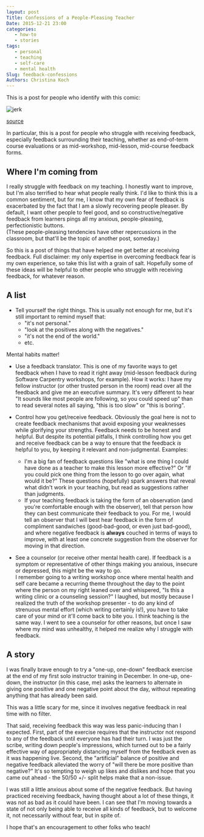 ```yaml
---
layout: post
Title: Confessions of a People-Pleasing Teacher
Date: 2015-12-21 23:00
categories: 
   - how-to
   - stories
tags: 
   - personal
   - teaching
   - self-care
   - mental health
Slug: feedback-confessions
Authors: Christina Koch
---
```


This is a post for people who identify with this comic: 

![jerk](http://www.deathbulge.com/images/comics/155.jpg)

[source](http://www.deathbulge.com/comics/155)

In particular, this is a post for people who struggle with receiving feedback, 
especially feedback surrounding their teaching, whether as end-of-term course 
evaluations or as mid-workshop, mid-lesson, mid-course feedback forms.  

## Where I'm coming from

I really struggle with feedback on my teaching.  I honestly want to improve, 
but I'm also terrified to hear what people really think.  I'd like to think
this is a common sentiment, but for me, I know that my own fear 
of feedback is exacerbated
by the fact that I am a slowly recovering people pleaser.  By default, I want 
other people to feel good, and so constructive/negative 
feedback from learners pings all my anxious, people-pleasing, perfectionistic buttons.  
(These people-pleasing tendencies have other repercussions in the classroom, but 
that'll be the topic of another post, someday.)  

So this is a post of things that have helped me get better at receiving feedback.  Full
disclaimer: my only expertise in overcoming feedback fear is my own experience, 
so take this list with a grain of salt.  Hopefully some of these ideas will be 
helpful to other people who struggle with receiving feedback, for whatever reason.  

## A list

* Tell yourself the right things.  This is usually not enough for me, but 
it's still important to remind myself that: 
    * "it's not personal."
    * "look at the positives along with the negatives."
    * "it's not the end of the world."  
	* etc.

Mental habits matter!  

* Use a feedback translator.  This is one of my favorite ways to get feedback when 
I have to read it right away (mid-lesson feedback during Software 
Carpentry workshops, for example). How it works: I have my fellow 
instructor (or other trusted person in the room) read over all the feedback and give me 
an executive summary.  It's very different to hear "It sounds like most people 
are following, so you could speed up" than to read several notes all saying, "this is 
too slow" or "this is boring".  

* Control how you get/receive feedback.  Obviously the goal here is not to 
create feedback mechanisms that avoid exposing your weaknesses while glorifying 
your strengths.  Feedback needs to be honest and helpful.  But despite its 
potential pitfalls, I think controlling how you get and receive feedback can be a way to 
ensure that the feedback *is* helpful to you, by keeping it relevant and 
non-judgmental.  Examples: 
    * I'm a big fan of feedback questions like "what is 
	one thing I could have done as a teacher to make this lesson more 
	effective?"  Or "If you could pick one thing from the lesson to go over 
	again, what would it be?"  These questions (hopefully) spark answers that 
	reveal what didn't work in your teaching, but read as suggestions 
	rather than judgments.  
	* If your teaching feedback is taking the form of an 
	observation (and you're comfortable enough with the observer), tell 
	that person how they can best communicate their feedback to you.  For me, 
	I would tell an observer that I will best hear feedback in the form of 
	compliment sandwiches (good-bad-good, or even just bad-good), and 
	where negative feedback is **always** couched in terms of ways to improve, 
	with at least one concrete suggestion from the observer 
	for moving in that direction.  

* See a counselor (or receive other mental health care).  If 
feedback is a symptom or representative of other 
things making you anxious, insecure 
or depressed, this might be the way to go.  
I remember going to a writing workshop 
once where mental health and self care became a recurring theme throughout the day 
to the 
point where the person on my right leaned over and whispered, "Is this a writing 
clinic or a counseling session?"  I laughed, but mostly because I realized the truth 
of the workshop presenter - to do any 
kind of strenuous mental effort (which writing certainly 
is!), you have to take care of your mind or it'll come back to bite you.  I think 
teaching is the same way.  I went to see a counselor for other reasons, but once 
I saw where my mind was unhealthy, it helped me realize why I struggle with feedback.  

## A story

I was finally brave enough to try a "one-up, one-down" feedback 
exercise at the end of my first solo instructor training in December.  In 
one-up, one-down, 
the instructor (in this case, me) asks the learners to alternate in giving 
one positive and one negative point about the day, without repeating anything 
that has already been said. 

This was a little scary for me, since it involves negative feedback in real time 
with no filter.  

That said, receiving feedback this way was less panic-inducing 
than I expected.  First, part of the exercise requires that the instructor not 
respond to any of the feedback until everyone has had their turn.  I 
was just the scribe, writing down people's impressions, which turned out 
to be a fairly effective way of appropriately distancing myself from the feedback 
even as it was happening live.  Second, the "artificial" balance of positive 
and negative feedback alleviated the worry of "will there be more positive than 
negative?"  It's so tempting to weigh up likes and dislikes and hope that you came 
out ahead - the 50/50 +/- split helps make that a non-issue.  

I was still a little anxious about some of the negative feedback.  But having practiced 
receiving feedback, having thought about a lot of these things, it was not as 
bad as it could have been.  I can see that I'm moving towards a state of not only 
being able to receive all kinds of feedback, but to welcome it, not necessarily 
without fear, but in spite of.  

I hope that's an encouragement to other folks who teach!  